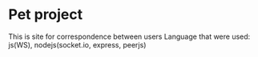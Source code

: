 # Pet project
This is site  for correspondence between users
Language that were used: js(WS), nodejs(socket.io, express, peerjs)
